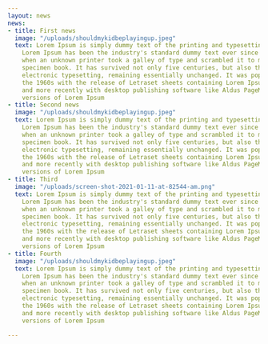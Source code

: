 ```yaml
---
layout: news
news:
- title: First news
  image: "/uploads/shouldmykidbeplayingup.jpeg"
  text: Lorem Ipsum is simply dummy text of the printing and typesetting industry.
    Lorem Ipsum has been the industry's standard dummy text ever since the 1500s,
    when an unknown printer took a galley of type and scrambled it to make a type
    specimen book. It has survived not only five centuries, but also the leap into
    electronic typesetting, remaining essentially unchanged. It was popularised in
    the 1960s with the release of Letraset sheets containing Lorem Ipsum passages,
    and more recently with desktop publishing software like Aldus PageMaker including
    versions of Lorem Ipsum
- title: Second news
  image: "/uploads/shouldmykidbeplayingup.jpeg"
  text: Lorem Ipsum is simply dummy text of the printing and typesetting industry.
    Lorem Ipsum has been the industry's standard dummy text ever since the 1500s,
    when an unknown printer took a galley of type and scrambled it to make a type
    specimen book. It has survived not only five centuries, but also the leap into
    electronic typesetting, remaining essentially unchanged. It was popularised in
    the 1960s with the release of Letraset sheets containing Lorem Ipsum passages,
    and more recently with desktop publishing software like Aldus PageMaker including
    versions of Lorem Ipsum
- title: Third
  image: "/uploads/screen-shot-2021-01-11-at-82544-am.png"
  text: Lorem Ipsum is simply dummy text of the printing and typesetting industry.
    Lorem Ipsum has been the industry's standard dummy text ever since the 1500s,
    when an unknown printer took a galley of type and scrambled it to make a type
    specimen book. It has survived not only five centuries, but also the leap into
    electronic typesetting, remaining essentially unchanged. It was popularised in
    the 1960s with the release of Letraset sheets containing Lorem Ipsum passages,
    and more recently with desktop publishing software like Aldus PageMaker including
    versions of Lorem Ipsum
- title: Fourth
  image: "/uploads/shouldmykidbeplayingup.jpeg"
  text: Lorem Ipsum is simply dummy text of the printing and typesetting industry.
    Lorem Ipsum has been the industry's standard dummy text ever since the 1500s,
    when an unknown printer took a galley of type and scrambled it to make a type
    specimen book. It has survived not only five centuries, but also the leap into
    electronic typesetting, remaining essentially unchanged. It was popularised in
    the 1960s with the release of Letraset sheets containing Lorem Ipsum passages,
    and more recently with desktop publishing software like Aldus PageMaker including
    versions of Lorem Ipsum

---
```

